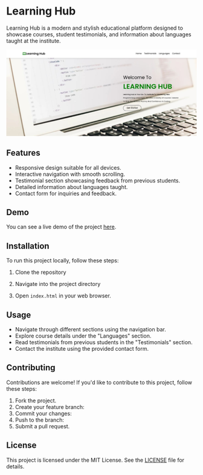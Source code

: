 # Learning Hub

Learning Hub is a modern and stylish educational platform designed to showcase courses, student testimonials, and information about languages taught at the institute.

![Learning Hub Preview](images/dashboard.jpg)

## Features

- Responsive design suitable for all devices.
- Interactive navigation with smooth scrolling.
- Testimonial section showcasing feedback from previous students.
- Detailed information about languages taught.
- Contact form for inquiries and feedback.

## Demo

You can see a live demo of the project [here](https://shivamds15.github.io/Learning-Hub/).

## Installation

To run this project locally, follow these steps:

1. Clone the repository

2. Navigate into the project directory

3. Open `index.html` in your web browser.

## Usage

- Navigate through different sections using the navigation bar.
- Explore course details under the "Languages" section.
- Read testimonials from previous students in the "Testimonials" section.
- Contact the institute using the provided contact form.

## Contributing

Contributions are welcome! If you'd like to contribute to this project, follow these steps:

1. Fork the project.
2. Create your feature branch:
3. Commit your changes:
4. Push to the branch:
5. Submit a pull request.

## License

This project is licensed under the MIT License. See the [LICENSE](LICENSE) file for details.
